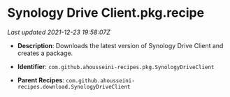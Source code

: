 # Synology Drive Client.pkg.recipe

_Last updated 2021-12-23 19:58:07Z_

- **Description**: Downloads the latest version of Synology Drive Client and creates a package.

- **Identifier**: `com.github.ahousseini-recipes.pkg.SynologyDriveClient`

- **Parent Recipes**: `com.github.ahousseini-recipes.download.SynologyDriveClient`